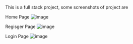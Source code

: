 This is a full stack project, some screenshots of project are

Home Page 
![image](https://github.com/shaquib1/WatchGalaxy/assets/101167802/d8ed799b-7303-486f-a177-e9da0b9889b0)

Regisger Page
![image](https://github.com/shaquib1/WatchGalaxy/assets/101167802/d80c93fc-4f4e-4d34-9414-39666185e823)

Login Page
![image](https://github.com/shaquib1/WatchGalaxy/assets/101167802/487b383f-01bb-4234-aac2-4fcb5931dc2c)



